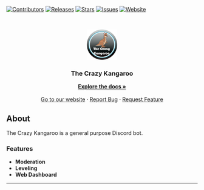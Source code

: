 [![Contributors][contributors-shield]][contributors-url]
[![Releases][releases-shield]][releases-url]
[![Stars][stars-shield]][stars-url]
[![Issues][issues-shield]][issues-url]
[![Website][website-shield]][website-url]


<!-- PROJECT LOGO -->
<br />
<p align="center">
  <a href="https://github.com/MartijnJStans/TheCrazyKangaroo">
    <img src="/images/logo.png" alt="Logo" width="80" height="80">
  </a>

  <h3 align="center">The Crazy Kangaroo</h3>

  <p align="center">
    <a href="https://MartijnJStans.github.io/TheCrazyKangarooDocs"><strong>Explore the docs »</strong></a>
    <br />
    <br />
    <a href="https://thecrazykangaroo.xyz">Go to our website</a>
    ·
    <a href="https://github.com/MartijnJStans/TheCrazyKangaroo/issues/new?assignees=MartijnJStans&labels=&template=bug_report.md&title=">Report Bug</a>
    ·
    <a href="https://github.com/MartijnJStans/TheCrazyKangaroo/issues/new?assignees=MartijnJStans&labels=&template=feature_request.md&title=">Request Feature</a>
  </p>
</p>

<!-- ABOUT THE PROJECT -->
## About

The Crazy Kangaroo is a general purpose Discord bot. 


### Features

* **Moderation**
* **Leveling**
* **Web Dashboard**
*****

[contributors-shield]: https://img.shields.io/github/contributors/MartijnJStans/TheCrazyKangaroo.svg?logo=discord&style=for-the-badge
[contributors-url]: https://github.com/MartijnJStans/TheCrazyKangaroo/graphs/contributors
[stars-shield]: https://img.shields.io/github/stars/MartijnJStans/TheCrazyKangaroo.svg?logo=discord&style=for-the-badge
[stars-url]: https://github.com/MartijnJStans/TheCrazyKangaroo/stargazers
[releases-shield]: https://img.shields.io/github/v/release/MartijnJStans/TheCrazyKangaroo?logo=discord&style=for-the-badge
[releases-url]: https://github.com/MartijnJStans/TheCrazyKangaroo/releases
[issues-shield]: https://img.shields.io/github/issues/MartijnJStans/TheCrazyKangaroo.svg?logo=discord&style=for-the-badge
[issues-url]: https://github.com/MartijnJStans/TheCrazyKangaroo/issues
[website-shield]: https://img.shields.io/website?down_color=lightgrey&down_message=Offline&style=for-the-badge&up_color=green&up_message=Online&url=https%3A%2F%2Fthecraztkangaroo.xyz
[website-url]: https://thecrazykangaroo.xyz
